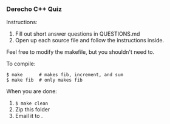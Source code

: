 ### Derecho C++ Quiz

Instructions:
1. Fill out short answer questions in QUESTIONS.md
2. Open up each source file and follow the instructions inside.

Feel free to modify the makefile, but you shouldn't need to.

To compile:  
``` 
$ make      # makes fib, increment, and sum   
$ make fib  # only makes fib   
```
When you are done:
1. `$ make clean`
2. Zip this folder 
3. Email it to <someone>.
